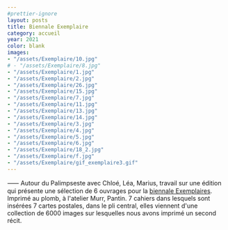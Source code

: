 ```yaml
---
#prettier-ignore
layout: posts
title: Biennale Exemplaire
category: accueil
year: 2021
color: blank
images:
- "/assets/Exemplaire/10.jpg"
# - "/assets/Exemplaire/8.jpg"
- "/assets/Exemplaire/1.jpg"
- "/assets/Exemplaire/2.jpg"
- "/assets/Exemplaire/26.jpg"
- "/assets/Exemplaire/15.jpg"
- "/assets/Exemplaire/7.jpg"
- "/assets/Exemplaire/11.jpg"
- "/assets/Exemplaire/13.jpg"
- "/assets/Exemplaire/14.jpg"
- "/assets/Exemplaire/3.jpg"
- "/assets/Exemplaire/4.jpg"
- "/assets/Exemplaire/5.jpg"
- "/assets/Exemplaire/6.jpg"
- "/assets/Exemplaire/18_2.jpg"
- "/assets/Exemplaire/f.jpg"
- "/assets/Exemplaire/gif_exemplaire3.gif"
---
```


⸺ Autour du Palimpseste avec Chloé, Léa, Marius, travail sur une édition qui présente une sélection de 6 ouvrages pour la [biennale Exemplaires][1]. Imprimé au plomb, à l'atelier Murr, Pantin. 7 cahiers dans lesquels sont insérées 7 cartes postales, dans le pli central, elles viennent d'une collection de 6000 images sur lesquelles nous avons imprimé un second récit.

[1]: https://exemplaires2021.fr/home
[2]: https://www.youtube.com/watch?v=X6lXZBT749w
